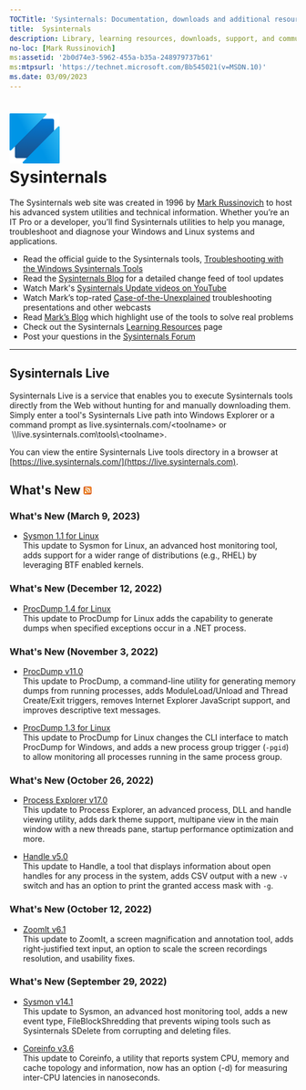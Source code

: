 ```yaml
---
TOCTitle: 'Sysinternals: Documentation, downloads and additional resources'
title:  Sysinternals
description: Library, learning resources, downloads, support, and community. Evaluate and find out how to install, deploy, and maintain Windows with Sysinternals utilities.
no-loc: [Mark Russinovich]
ms:assetid: '2b0d74e3-5962-455a-b35a-248979737b61'
ms:mtpsurl: 'https://technet.microsoft.com/Bb545021(v=MSDN.10)'
ms.date: 03/09/2023
---
```


# ![Sysinternals icon](media/index/Sysinternals.png)<br>Sysinternals
The Sysinternals web site was created in 1996 by [Mark Russinovich](https://blogs.technet.microsoft.com/markrussinovich/) to host his advanced system utilities and technical information. Whether you’re an IT Pro or a developer, you’ll find Sysinternals utilities to help you manage, troubleshoot and diagnose your Windows and Linux systems and applications.  
  -   Read the official guide to the Sysinternals tools, [Troubleshooting with the Windows Sysinternals Tools](~/resources/troubleshooting-book.md)
-   Read the [Sysinternals Blog](https://techcommunity.microsoft.com/t5/Sysinternals-Blog/bg-p/Sysinternals-Blog) for a detailed change feed of tool updates
-   Watch Mark's [Sysinternals Update videos on YouTube](https://www.youtube.com/playlist?list=PLhFhDWFYccZ_GvdJ11NZwaBAhwDCWmni_)
-   Watch Mark’s top-rated [Case-of-the-Unexplained](~/resources/webcasts.md) troubleshooting presentations and other webcasts
-   Read [Mark’s Blog](https://techcommunity.microsoft.com/t5/Windows-Blog-Archive/bg-p/Windows-Blog-Archive/label-name/Mark%20Russinovich) which highlight use of the tools to solve real problems
-   Check out the Sysinternals [Learning Resources](~/resources/index.md) page
-   Post your questions in the [Sysinternals Forum](https://aka.ms/sysint-forums)

---
## Sysinternals Live

Sysinternals Live is a service that enables you to execute Sysinternals tools directly from the Web without hunting for and manually downloading them. Simply enter a tool's Sysinternals Live path into Windows Explorer or a command prompt as live.sysinternals.com/&lt;toolname&gt; or  \\\\live.sysinternals.com\tools\\&lt;toolname&gt;.

You can view the entire Sysinternals Live tools directory in a browser at [https://live.sysinternals.com/](https://live.sysinternals.com).

## What's New [![RSS icon](media/index/rss.gif)](https://techcommunity.microsoft.com/plugins/custom/microsoft/o365/custom-blog-rss?board=Sysinternals-Blog)

### What's New (March 9, 2023)

- [Sysmon 1.1 for Linux](https://github.com/Sysinternals/SysmonForLinux)  
This update to Sysmon for Linux, an advanced host monitoring tool, adds support for a wider range of distributions (e.g., RHEL) by leveraging BTF enabled kernels.

### What's New (December 12, 2022)

- [ProcDump 1.4 for Linux](https://github.com/Sysinternals/ProcDump-for-Linux)  
This update to ProcDump for Linux adds the capability to generate dumps when specified exceptions occur in a .NET process.

### What's New (November 3, 2022)

- [ProcDump v11.0](~/downloads/procdump.md)  
This update to ProcDump, a command-line utility for generating memory dumps from running processes, adds ModuleLoad/Unload and Thread Create/Exit triggers, removes Internet Explorer JavaScript support, and improves descriptive text messages.

- [ProcDump 1.3 for Linux](https://github.com/Sysinternals/ProcDump-for-Linux)  
This update to ProcDump for Linux changes the CLI interface to match ProcDump for Windows, and adds a new process group trigger (`-pgid`) to allow monitoring all processes running in the same process group.

### What's New (October 26, 2022)

- [Process Explorer v17.0](~/downloads/process-explorer.md)  
This update to Process Explorer, an advanced process, DLL and handle viewing utility, adds dark theme support, multipane view in the main window with a new threads pane, startup performance optimization and more.

- [Handle v5.0](~/downloads/handle.md)  
This update to Handle, a tool that displays information about open handles for any process in the system, adds CSV output with a new `-v` switch and has an option to print the granted access mask with `-g`.

### What's New (October 12, 2022)

- [ZoomIt v6.1](~/downloads/zoomit.md)  
This update to ZoomIt, a screen magnification and annotation tool, adds right-justified text input, an option to scale the screen recordings resolution, and usability fixes.

### What's New (September 29, 2022)

- [Sysmon v14.1](~/downloads/sysmon.md)  
This update to Sysmon, an advanced host monitoring tool, adds a new event type, FileBlockShredding that prevents wiping tools such as Sysinternals SDelete from corrupting and deleting files.

- [Coreinfo v3.6](~/downloads/coreinfo.md)  
This update to Coreinfo, a utility that reports system CPU, memory and cache topology and information, now has an option (-d) for measuring inter-CPU latencies in nanoseconds.
